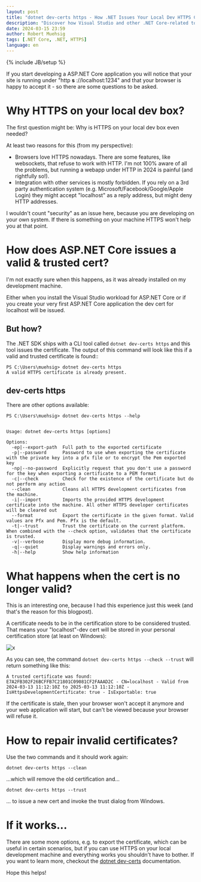 ```yaml
---
layout: post
title: "dotnet dev-certs https - How .NET Issues Your Local Dev HTTPS Certificate"
description: "Discover how Visual Studio and other .NET Core-related tools enable HTTPS on your local development machine."
date: 2024-03-15 23:59
author: Robert Muehsig
tags: [.NET Core, .NET, HTTPS]
language: en
---
```


{% include JB/setup %}

If you start developing a ASP.NET Core application you will notice that your site is running under "http __s__ ://localhost:1234" and that your browser is happy to accept it - so there are some questions to be asked.

# Why HTTPS on your local dev box?

The first question might be: Why is HTTPS on your local dev box even needed? 

At least two reasons for this (from my perspective):
- Browsers love HTTPS nowadays. There are some features, like websockets, that refuse to work with HTTP. I'm not 100% aware of all the problems, but running a webapp under HTTP in 2024 is painful (and rightfully so!).
- Integration with other services is mostly forbidden. If you rely on a 3rd party authentication system (e.g. Microsoft/Facebook/Google/Apple Login) they might accept "localhost" as a reply address, but might deny HTTP addresses.

I wouldn't count "security" as an issue here, because you are developing on your own system. If there is something on your machine HTTPS won't help you at that point.

# How does ASP.NET Core issues a valid & trusted cert?

I'm not exactly sure when this happens, as it was already installed on my development machine. 

Either when you install the Visual Studio workload for ASP.NET Core or if you create your very first ASP.NET Core application the dev cert for localhost will be issued.

## But how?

The .NET SDK ships with a CLI tool called `dotnet dev-certs https` and this tool issues the certificate.
The output of this command will look like this if a valid and trusted certificate is found::

```
PS C:\Users\muehsig> dotnet dev-certs https
A valid HTTPS certificate is already present.
```

## dev-certs https

There are other options available:

```
PS C:\Users\muehsig> dotnet dev-certs https --help


Usage: dotnet dev-certs https [options]

Options:
  -ep|--export-path  Full path to the exported certificate
  -p|--password      Password to use when exporting the certificate with the private key into a pfx file or to encrypt the Pem exported key
  -np|--no-password  Explicitly request that you don't use a password for the key when exporting a certificate to a PEM format
  -c|--check         Check for the existence of the certificate but do not perform any action
  --clean            Cleans all HTTPS development certificates from the machine.
  -i|--import        Imports the provided HTTPS development certificate into the machine. All other HTTPS developer certificates will be cleared out
  --format           Export the certificate in the given format. Valid values are Pfx and Pem. Pfx is the default.
  -t|--trust         Trust the certificate on the current platform. When combined with the --check option, validates that the certificate is trusted.
  -v|--verbose       Display more debug information.
  -q|--quiet         Display warnings and errors only.
  -h|--help          Show help information
```

# What happens when the cert is no longer valid?

This is an interesting one, because I had this experience just this week (and that's the reason for this blogpost).

A certificate needs to be in the certification store to be considered trusted. That means your "localhost"-dev cert will be stored in your personal certification store (at least on Windows):

![x]({{BASE_PATH}}/assets/md-images/2024-03-15/devcerts.png "Dev Cert in Certification Store")

As you can see, the command `dotnet dev-certs https --check --trust` will return something like this:

```
A trusted certificate was found: E7A2FB302F26BCFFB7C21801C09081CF2FAAAD2C - CN=localhost - Valid from 2024-03-13 11:12:10Z to 2025-03-13 11:12:10Z - IsHttpsDevelopmentCertificate: true - IsExportable: true
```

If the certificate is stale, then your browser won't accept it anymore and your web application will start, but can't be viewed because your browser will refuse it.

# How to repair invalid certificates?

Use the two commands and it should work again:

```
dotnet dev-certs https --clean
```

...which will remove the old certification and...

```
dotnet dev-certs https --trust
```

... to issue a new cert and invoke the trust dialog from Windows.

# If it works...

There are some more options, e.g. to export the certificate, which can be useful in certain scenarios, but if you can use HTTPS on your local development machine and everything works you shouldn't have to bother.
If you want to learn more, checkout the [dotnet dev-certs](https://learn.microsoft.com/en-us/dotnet/core/tools/dotnet-dev-certs) documentation. 

Hope this helps!